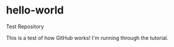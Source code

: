 # hello-world
Test Repository

This is a test of how GitHub works! I'm running through the tutorial.
